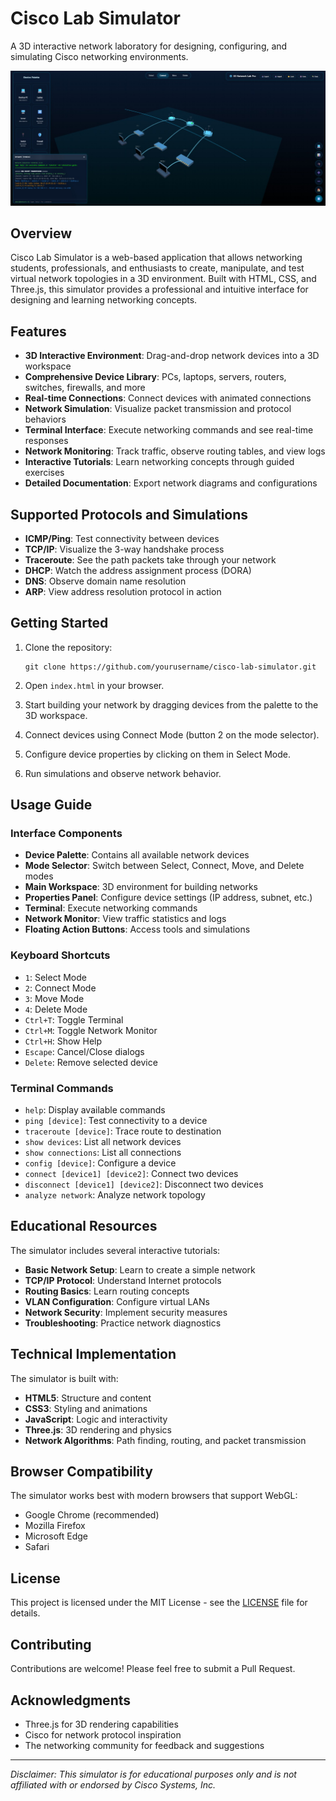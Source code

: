 # Cisco Lab Simulator

A 3D interactive network laboratory for designing, configuring, and simulating Cisco networking environments.

![Cisco Lab Simulator](screenshots/simulator_preview.png)

## Overview

Cisco Lab Simulator is a web-based application that allows networking students, professionals, and enthusiasts to create, manipulate, and test virtual network topologies in a 3D environment. Built with HTML, CSS, and Three.js, this simulator provides a professional and intuitive interface for designing and learning networking concepts.

## Features

- **3D Interactive Environment**: Drag-and-drop network devices into a 3D workspace
- **Comprehensive Device Library**: PCs, laptops, servers, routers, switches, firewalls, and more
- **Real-time Connections**: Connect devices with animated connections
- **Network Simulation**: Visualize packet transmission and protocol behaviors
- **Terminal Interface**: Execute networking commands and see real-time responses
- **Network Monitoring**: Track traffic, observe routing tables, and view logs
- **Interactive Tutorials**: Learn networking concepts through guided exercises
- **Detailed Documentation**: Export network diagrams and configurations

## Supported Protocols and Simulations

- **ICMP/Ping**: Test connectivity between devices
- **TCP/IP**: Visualize the 3-way handshake process
- **Traceroute**: See the path packets take through your network
- **DHCP**: Watch the address assignment process (DORA)
- **DNS**: Observe domain name resolution
- **ARP**: View address resolution protocol in action

## Getting Started

1. Clone the repository:
   ```
   git clone https://github.com/yourusername/cisco-lab-simulator.git
   ```

2. Open `index.html` in your browser.

3. Start building your network by dragging devices from the palette to the 3D workspace.

4. Connect devices using Connect Mode (button 2 on the mode selector).

5. Configure device properties by clicking on them in Select Mode.

6. Run simulations and observe network behavior.

## Usage Guide

### Interface Components

- **Device Palette**: Contains all available network devices
- **Mode Selector**: Switch between Select, Connect, Move, and Delete modes
- **Main Workspace**: 3D environment for building networks
- **Properties Panel**: Configure device settings (IP address, subnet, etc.)
- **Terminal**: Execute networking commands
- **Network Monitor**: View traffic statistics and logs
- **Floating Action Buttons**: Access tools and simulations

### Keyboard Shortcuts

- `1`: Select Mode
- `2`: Connect Mode
- `3`: Move Mode
- `4`: Delete Mode
- `Ctrl+T`: Toggle Terminal
- `Ctrl+M`: Toggle Network Monitor
- `Ctrl+H`: Show Help
- `Escape`: Cancel/Close dialogs
- `Delete`: Remove selected device

### Terminal Commands

- `help`: Display available commands
- `ping [device]`: Test connectivity to a device
- `traceroute [device]`: Trace route to destination
- `show devices`: List all network devices
- `show connections`: List all connections
- `config [device]`: Configure a device
- `connect [device1] [device2]`: Connect two devices
- `disconnect [device1] [device2]`: Disconnect two devices
- `analyze network`: Analyze network topology

## Educational Resources

The simulator includes several interactive tutorials:

- **Basic Network Setup**: Learn to create a simple network
- **TCP/IP Protocol**: Understand Internet protocols
- **Routing Basics**: Learn routing concepts
- **VLAN Configuration**: Configure virtual LANs
- **Network Security**: Implement security measures
- **Troubleshooting**: Practice network diagnostics

## Technical Implementation

The simulator is built with:

- **HTML5**: Structure and content
- **CSS3**: Styling and animations
- **JavaScript**: Logic and interactivity
- **Three.js**: 3D rendering and physics
- **Network Algorithms**: Path finding, routing, and packet transmission

## Browser Compatibility

The simulator works best with modern browsers that support WebGL:

- Google Chrome (recommended)
- Mozilla Firefox
- Microsoft Edge
- Safari

## License

This project is licensed under the MIT License - see the [LICENSE](LICENSE) file for details.

## Contributing

Contributions are welcome! Please feel free to submit a Pull Request.

## Acknowledgments

- Three.js for 3D rendering capabilities
- Cisco for network protocol inspiration
- The networking community for feedback and suggestions

---

*Disclaimer: This simulator is for educational purposes only and is not affiliated with or endorsed by Cisco Systems, Inc.*